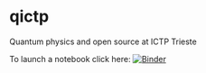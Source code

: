 # qictp
Quantum physics and open source at ICTP Trieste

To launch a notebook click here:  [![Binder](https://mybinder.org/badge_logo.svg)](https://mybinder.org/v2/gh/nathanshammah/qictp/master)
